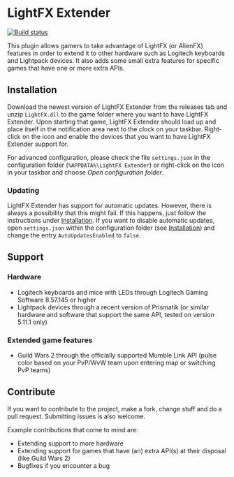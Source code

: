 # LightFX Extender
[![Build status](https://ci.appveyor.com/api/projects/status/ual57rxoe7wf0pm3/branch/master?svg=true)](https://ci.appveyor.com/project/Archomeda/lightfx-extender/branch/master)

This plugin allows gamers to take advantage of LightFX (or AlienFX) features in
order to extend it to other hardware such as Logitech keyboards and Lightpack
devices. It also adds some small extra features for specific games that have one
or more extra APIs.

## Installation
Download the newest version of LightFX Extender from the releases tab and unzip
`LightFX.dll` to the game folder where you want to have LightFX Extender. Upon
starting that game, LightFX Extender should load up and place itself in the
notification area next to the clock on your taskbar. Right-click on the icon and
enable the devices that you want to have LightFX Extender support for.

For advanced configuration, please check the file `settings.json` in the
configuration folder (`%APPDATA%\LightFX Extender`) or right-click on the icon
in your taskbar and choose *Open configuration folder*.

### Updating
LightFX Extender has support for automatic updates. However, there is always a
possibility that this might fail. If this happens, just follow the instructions
under [Installation](#Installation). If you want to disable automatic updates,
open `settings.json` within the configuration folder (see
[Installation](#Installation)) and change the entry `AutoUpdatesEnabled` to
`false`.

## Support
### Hardware
- Logitech keyboards and mice with LEDs through Logitech Gaming Software
8.57.145 or higher
- Lightpack devices through a recent version of Prismatik (or similar hardware
and software that support the same API, tested on version 5.11.1 only)

### Extended game features
- Guild Wars 2 through the officially supported Mumble Link API (pulse color
based on your PvP/WvW team upon entering map or switching PvP teams)

## Contribute
If you want to contribute to the project, make a fork, change stuff and do a
pull request. Submitting issues is also welcome.

Example contributions that come to mind are:
- Extending support to more hardware
- Extending support for games that have (an) extra API(s) at their disposal
(like Guild Wars 2)
- Bugfixes if you encounter a bug
